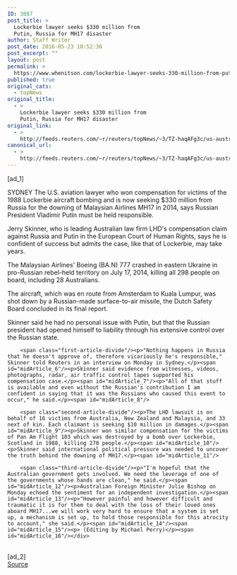 ```yaml
---
ID: 3887
post_title: >
  Lockerbie lawyer seeks $330 million from
  Putin, Russia for MH17 disaster
author: Staff Writer
post_date: 2016-05-23 10:52:36
post_excerpt: ""
layout: post
permalink: >
  https://www.whenitson.com/lockerbie-lawyer-seeks-330-million-from-putin-russia-for-mh17-disaster/
published: true
original_cats:
  - topNews
original_title:
  - >
    Lockerbie lawyer seeks $330 million from
    Putin, Russia for MH17 disaster
original_link:
  - >
    http://feeds.reuters.com/~r/reuters/topNews/~3/TZ-haqAFg3c/us-australia-mh17-russia-idUSKCN0YE0Y1
canonical_url:
  - >
    http://feeds.reuters.com/~r/reuters/topNews/~3/TZ-haqAFg3c/us-australia-mh17-russia-idUSKCN0YE0Y1
---
```

 [ad_1]
<br><div id="articleText">
<span id="midArticle_start"/>

<span id="midArticle_0"/><span class="focusParagraph" readability="5"><p><span class="articleLocation">SYDNEY</span> The U.S. aviation lawyer who won compensation for victims of the 1988 Lockerbie aircraft bombing and is now seeking $330 million from Russia for the downing of Malaysian Airlines MH17 in 2014, says Russian President Vladimir Putin must be held responsible.</p></span><span id="midArticle_1"/><p>Jerry Skinner, who is leading Australian law firm LHD's compensation claim against Russia and Putin in the European Court of Human Rights, says he is confident of success but admits the case, like that of Lockerbie, may take years.</p><span id="midArticle_2"/><p>The Malaysian Airlines' Boeing (<span id="symbol_BA.N_0">BA.N</span>) 777 crashed in eastern Ukraine in pro-Russian rebel-held territory on July 17, 2014, killing all 298 people on board, including 28 Australians.</p><span id="midArticle_3"/><p>The aircraft, which was en route from Amsterdam to Kuala Lumpur, was shot down by a Russian-made surface-to-air missile, the Dutch Safety Board concluded in its final report.</p><span id="midArticle_4"/><p>Skinner said he had no personal issue with Putin, but that the Russian president had opened himself to liability through his extensive control over the Russian state.</p><span id="midArticle_5"/>
        
        <span class="first-article-divide"/><p>"Nothing happens in Russia that he doesn't approve of, therefore vicariously he's responsible," Skinner told Reuters in an interview on Monday in Sydney.</p><span id="midArticle_6"/><p>Skinner said evidence from witnesses, videos, photographs, radar, air traffic control tapes supported his compensation case.</p><span id="midArticle_7"/><p>"All of that stuff is available and even without the Russian's contribution I am confident in saying that it was the Russians who caused this event to occur," he said.</p><span id="midArticle_8"/>
        
        <span class="second-article-divide"/><p>The LHD lawsuit is on behalf of 16 victims from Australia, New Zealand and Malaysia, and 33 next of kin. Each claimant is seeking $10 million in damages.</p><span id="midArticle_9"/><p>Skinner won similar compensation for the victims of Pan Am Flight 103 which was destroyed by a bomb over Lockerbie, Scotland in 1988, killing 270 people.</p><span id="midArticle_10"/><p>Skinner said international political pressure was needed to uncover the truth behind the downing of MH17.</p><span id="midArticle_11"/>
        
        <span class="third-article-divide"/><p>"I'm hopeful that the Australian government gets involved. We need the leverage of one of the governments whose hands are clean," he said.</p><span id="midArticle_12"/><p>Australian Foreign Minister Julie Bishop on Monday echoed the sentiment for an independent investigation.</p><span id="midArticle_13"/><p>"However painful and however difficult and traumatic it is for them to deal with the loss of their loved ones aboard MH17...we will work very hard to ensure that a system is set up, a mechanism is set up, to hold those responsible for this atrocity to account," she said.</p><span id="midArticle_14"/><span id="midArticle_15"/><p> (Editing by Michael Perry)</p><span id="midArticle_16"/></div>
<br>[ad_2]
<br><a href="http://feeds.reuters.com/~r/reuters/topNews/~3/TZ-haqAFg3c/us-australia-mh17-russia-idUSKCN0YE0Y1">Source </a>